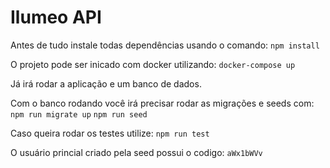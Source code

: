 # Ilumeo API

Antes de tudo instale todas dependências usando o comando:
`npm install`

O projeto pode ser inicado com docker utilizando:
`docker-compose up`

Já irá rodar a aplicação e um banco de dados.

Com o banco rodando você irá precisar rodar as migrações e seeds com:
`npm run migrate up`
`npm run seed`

Caso queira rodar os testes utilize:
`npm run test`

O usuário princial criado pela seed possui o codigo: `aWx1bWVv`
